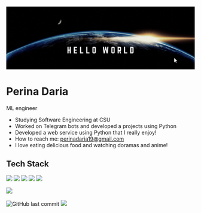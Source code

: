 <p align="center">
  <img src="https://raw.githubusercontent.com/dassakrassia/dassakrassia/refs/heads/main/game%20mode.gif" alt="banner" />
</p>


# Perina Daria
ML engineer

<ul>
  <li> Studying Software Engineering at CSU</li>
  <li> Worked on Telegram bots and developed a projects using Python</li>
  <li> Developed a web service using Python that I really enjoy!</li>
  <li> How to reach me: <a href="mailto:perinadaria19@gmail.com">perinadaria19@gmail.com</a></li>
  <li> I love eating delicious food and watching doramas and anime!</li>
</ul>


## Tech Stack
![](https://img.shields.io/badge/Python-232327?style=for-the-badge&logo=python&logoColor=white)
![](https://img.shields.io/badge/Deep%20Learning-00599C?style=for-the-badge)
![](https://img.shields.io/badge/NLP-424242?style=for-the-badge)
![](https://img.shields.io/badge/Docker%20-00599C?style=for-the-badge)
![](https://img.shields.io/badge/CV-232327?style=for-the-badge&logo=python&logoColor=white)

![](https://github-profile-summary-cards.vercel.app/api/cards/profile-details?username=dassakrassia&theme=solarized_dark)



![GitHub last commit](https://img.shields.io/github/last-commit/dassakrassia/dassakrassia)
![](https://komarev.com/ghpvc/?username=dassakrassia)

